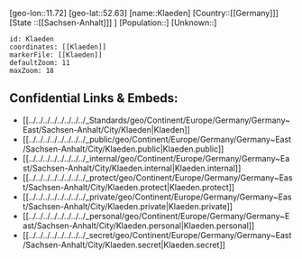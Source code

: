 ﻿---
location: [52.63,11.72]
mapzoom: [7,12] 
mapmarker: city 
type: City
tags:
- geo/City


SpocWebEntityId: 31478
isDeleted: false
confidential: public

---
[geo-lon::11.72]
[geo-lat::52.63]
[name::Klaeden]
[Country::[[Germany]]]
[State ::[[Sachsen-Anhalt]]] ]
[Population::]
[Unknown::]


```leaflet
id: Klaeden
coordinates: [[Klaeden]]
markerFile: [[Klaeden]]
defaultZoom: 11 
maxZoom: 18
```


## Confidential Links & Embeds: 
- [[../../../../../../../../_Standards/geo/Continent/Europe/Germany/Germany~East/Sachsen-Anhalt/City/Klaeden|Klaeden]] 
- [[../../../../../../../../_public/geo/Continent/Europe/Germany/Germany~East/Sachsen-Anhalt/City/Klaeden.public|Klaeden.public]] 
- [[../../../../../../../../_internal/geo/Continent/Europe/Germany/Germany~East/Sachsen-Anhalt/City/Klaeden.internal|Klaeden.internal]] 
- [[../../../../../../../../_protect/geo/Continent/Europe/Germany/Germany~East/Sachsen-Anhalt/City/Klaeden.protect|Klaeden.protect]] 
- [[../../../../../../../../_private/geo/Continent/Europe/Germany/Germany~East/Sachsen-Anhalt/City/Klaeden.private|Klaeden.private]] 
- [[../../../../../../../../_personal/geo/Continent/Europe/Germany/Germany~East/Sachsen-Anhalt/City/Klaeden.personal|Klaeden.personal]] 
- [[../../../../../../../../_secret/geo/Continent/Europe/Germany/Germany~East/Sachsen-Anhalt/City/Klaeden.secret|Klaeden.secret]] 
